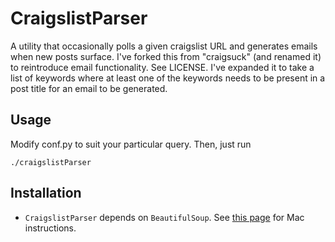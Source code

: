 # CraigslistParser

A utility that occasionally polls a given craigslist URL and generates emails when new posts surface. I've forked this from "craigsuck" (and renamed it) to reintroduce email functionality. See LICENSE. I've expanded it to take a list of keywords where at least one of the keywords needs to be present in a post title for an email to be generated.

## Usage

Modify conf.py to suit your particular query. Then, just run

    ./craigslistParser


## Installation

* `CraigslistParser` depends on `BeautifulSoup`. See [this page](http://stackoverflow.com/questions/452283/how-can-i-install-the-beautiful-soup-module-on-the-mac) for Mac instructions.
